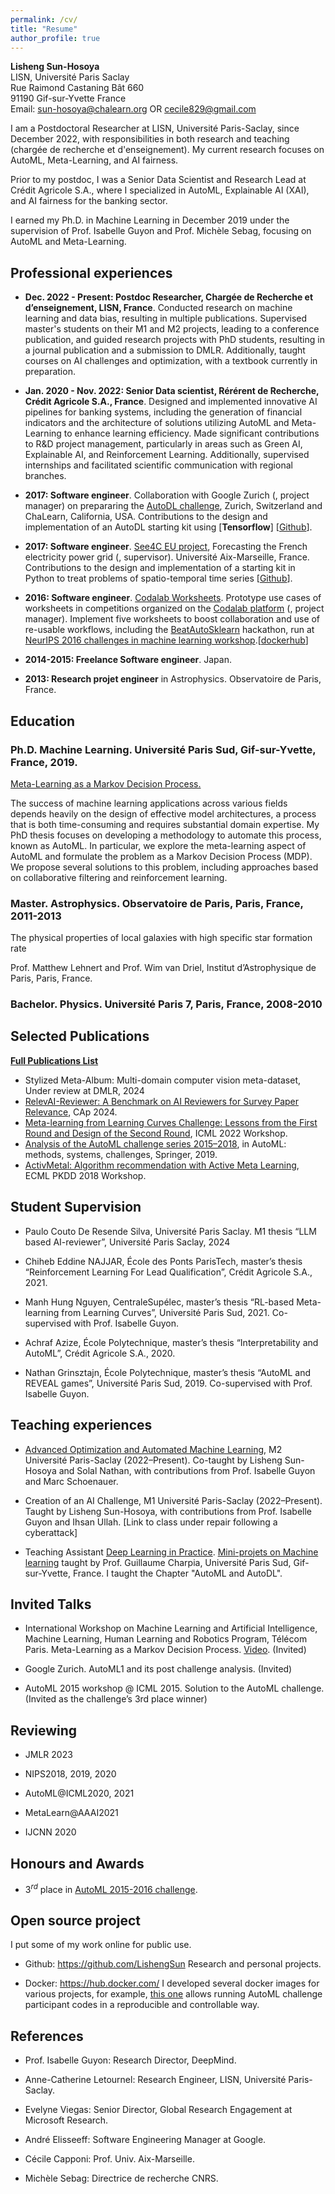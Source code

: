 ```yaml
---
permalink: /cv/
title: "Resume"
author_profile: true
---
```


**Lisheng Sun-Hosoya**\
LISN, Université Paris Saclay\
Rue Raimond Castaning Bât 660\
91190 Gif-sur-Yvette France\
Email: [sun-hosoya@chalearn.org](sun-hosoya@chalearn.org) OR [cecile829@gmail.com](cecile829@gmail.com) 

I am a Postdoctoral Researcher at LISN, Université Paris-Saclay, since December 2022, with responsibilities in both research and teaching (chargée de recherche et d'enseignement). My current research focuses on AutoML, Meta-Learning, and AI fairness.

Prior to my postdoc, I was a Senior Data Scientist and Research Lead at Crédit Agricole S.A., where I specialized in AutoML, Explainable AI (XAI), and AI fairness for the banking sector.

I earned my Ph.D. in Machine Learning in December 2019 under the supervision of Prof. Isabelle Guyon and Prof. Michèle Sebag, focusing on AutoML and Meta-Learning.

Professional experiences 
------------------------
-   **Dec. 2022 - Present: Postdoc Researcher, Chargée de Recherche et d’enseignement, LISN, France**.
Conducted research on machine learning and data bias, resulting in multiple publications. Supervised master's students on their M1 and M2 projects, leading to a conference publication, and guided research projects with PhD students, resulting in a journal publication and a submission to DMLR. Additionally, taught courses on AI challenges and optimization, with a textbook currently in preparation.

-   **Jan. 2020 - Nov. 2022: Senior Data scientist, Rérérent de Recherche, Crédit Agricole S.A., France**. Designed and implemented innovative AI pipelines for banking systems, including the generation of financial indicators and the architecture of solutions utilizing AutoML and Meta-Learning to enhance learning efficiency. Made significant contributions to R&D project management, particularly in areas such as Green AI, Explainable AI, and Reinforcement Learning. Additionally, supervised internships and facilitated scientific communication with regional branches.

-   **2017: Software engineer**. Collaboration with Google Zurich (,
    project manager) on prepararing the [AutoDL
    challenge](https://autodl.chalearn.org/), Zurich, Switzerland and
    ChaLearn, California, USA. Contributions to the design and
    implementation of an AutoDL starting kit using [**Tensorflow**]
    \[[Github](https://github.com/zhengying-liu/autodl_starting_kit_stable)\].

-   **2017: Software engineer**. [See4C EU
    project](https://euroalert.net/call/3683/horizon-prize-big-data-technologies),
    Forecasting the French electricity power grid (, supervisor).
    Université Aix-Marseille, France. Contributions to the design and
    implementation of a starting kit in Python to treat problems of
    spatio-temporal time series
    \[[Github](https://github.com/LishengSun/zSee4C_starting_kit_Lisheng)\].

-   **2016: Software engineer**. [Codalab
    Worksheets](https://worksheets.codalab.org). Prototype use cases of
    worksheets in competitions organized on the [Codalab
    platform](http://codalab.org) (, project manager). Implement five
    worksheets to boost collaboration and use of re-usable workflows,
    including the
    [BeatAutoSklearn](https://worksheets.codalab.org/worksheets/0x18a13ee4b0db4e098679f390bbd97fb2)
    hackathon, run at [NeurIPS 2016 challenges in machine learning
    workshop](http://ciml.chalearn.org/ciml2016).\[[dockerhub](https://cloud.docker.com/u/lisesun/repository/docker/lisesun/codalab_all_my_worksheets)\]

-   **2014-2015: Freelance Software engineer**. Japan.

-   **2013: Research projet engineer** in Astrophysics. Observatoire de
    Paris, France.

Education
---------

### Ph.D. Machine Learning. Université Paris Sud, Gif-sur-Yvette, France, 2019. 

[Meta-Learning as a Markov Decision Process.](https://hal.archives-ouvertes.fr/tel-02422144v2/document)

The success of machine learning applications across various fields depends heavily on the design of effective model architectures, a process that is both time-consuming and requires substantial domain expertise. My PhD thesis focuses on developing a methodology to automate this process, known as AutoML. In particular, we explore the meta-learning aspect of AutoML and formulate the problem as a Markov Decision Process (MDP). We propose several solutions to this problem, including approaches based on collaborative filtering and reinforcement learning.

### Master. Astrophysics. Observatoire de Paris, Paris, France, 2011-2013 

The physical properties of local galaxies with high specific star formation rate

Prof. Matthew Lehnert and Prof. Wim van Driel, Institut d’Astrophysique de Paris, Paris, France.

### Bachelor. Physics. Université Paris 7, Paris, France, 2008-2010 

Selected Publications 
------------
**[Full Publications List](https://scholar.google.com/citations?hl=en&user=_8h_NEcAAAAJ)**
-   Stylized Meta-Album: Multi-domain computer vision meta-dataset, Under review at DMLR, 2024
-   [RelevAI-Reviewer: A Benchmark on AI Reviewers for Survey Paper Relevance](https://arxiv.org/pdf/2406.10294), CAp 2024.
-   [Meta-learning from Learning Curves Challenge: Lessons from the First Round and Design of the Second Round](https://arxiv.org/abs/2208.02821), ICML 2022 Workshop.
-   [Analysis of the AutoML challenge series 2015–2018](https://library.oapen.org/bitstream/handle/20.500.12657/23012/1007149.pdf#page=180), in AutoML: methods, systems, challenges, Springer, 2019.
-   [ActivMetal: Algorithm recommendation with Active Meta Learning](https://hal.science/hal-01931262/document), ECML PKDD 2018 Workshop.


Student Supervision
-------------------
-   Paulo Couto De Resende Silva, Université Paris Saclay. M1 thesis
    “LLM based AI-reviewer”, Université Paris Saclay, 2024

-   Chiheb Eddine NAJJAR, École des Ponts ParisTech, master’s thesis
    “Reinforcement Learning For Lead Qualification”, Crédit Agricole
    S.A., 2021.

-   Manh Hung Nguyen, CentraleSupélec, master’s thesis “RL-based
    Meta-learning from Learning Curves”, Université Paris Sud, 2021.
    Co-supervised with Prof. Isabelle Guyon.

-   Achraf Azize, École Polytechnique, master’s thesis “Interpretability
    and AutoML”, Crédit Agricole S.A., 2020.

-   Nathan Grinsztajn, École Polytechnique, master’s thesis “AutoML and
    REVEAL games”, Université Paris Sud, 2019. Co-supervised with Prof.
    Isabelle Guyon.

Teaching experiences
--------------------

-   [Advanced Optimization and
    Automated Machine
    Learning](https://guyon.chalearn.org/teaching/m2-ai-opt-7), M2 Université Paris-Saclay (2022–Present). Co-taught by Lisheng Sun-Hosoya and Solal Nathan, with contributions from Prof. Isabelle Guyon and Marc Schoenauer.

-   Creation of an AI Challenge, M1 Université Paris-Saclay (2022–Present). Taught by Lisheng Sun-Hosoya, with contributions from Prof. Isabelle Guyon and Ihsan Ullah. [Link to class under repair following a cyberattack]

-   Teaching Assistant [Deep Learning in
    Practice](https://www.lri.fr/~gcharpia/deeppractice/). [Mini-projets
    on Machine learning](http://saclay.chalearn.org/) taught by Prof.
    Guillaume Charpia, Université Paris Sud, Gif-sur-Yvette, France. I
    taught the Chapter "AutoML and AutoDL".

Invited Talks
-------------

-   International Workshop on Machine Learning and Artificial
    Intelligence, Machine Learning, Human Learning and Robotics Program,
    Télécom Paris. Meta-Learning as a Markov Decision Process.
    [Video](https://www.youtube.com/watch?v=EP3Nt-q2h8Q). (Invited)

-   Google Zurich. AutoML1 and its post challenge analysis. (Invited)

-   AutoML 2015 workshop @ ICML 2015. Solution to the AutoML challenge.
    (Invited as the challenge’s 3rd place winner)

Reviewing
---------
-   JMLR 2023

-   NIPS2018, 2019, 2020

-   AutoML@ICML2020, 2021

-   MetaLearn@AAAI2021

-   IJCNN 2020


Honours and Awards
------------------

-   $3^{rd}$ place in [AutoML 2015-2016
    challenge](http://automl.chalearn.org/).

Open source project
-------------------

I put some of my work online for public use.

-   Github: <https://github.com/LishengSun>
    Research and personal projects.

-   Docker: <https://hub.docker.com/>
    I developed several docker images for various projects, for example,
    [this one](https://hub.docker.com/r/lisesun/codalab_automl2016/)
    allows running AutoML challenge participant codes in a reproducible
    and controllable way.

References
-------------------

-   Prof. Isabelle Guyon: Research Director, DeepMind.

-   Anne-Catherine Letournel: Research Engineer, LISN, Université Paris-Saclay.

-   Evelyne Viegas: Senior Director, Global Research Engagement at Microsoft
    Research.

-   André Elisseeff: Software Engineering Manager at Google.

-   Cécile Capponi: Prof. Univ. Aix-Marseille.

-   Michèle Sebag: Directrice de recherche CNRS.


